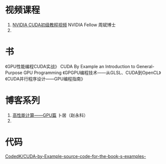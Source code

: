 

# 视频课程
1. [NVIDIA CUDA初级教程视频](https://www.bilibili.com/video/av10436982/?from=search&seid=14517896334110875772)  NVIDIA Fellow 周斌博士
2. 


# 书
《GPU性能编程CUDA实战》 CUDA By Example an Introduction to General-Purpose GPU Programming
《GPGPU编程技术——从GLSL、CUDA到OpenCL》
《CUDA并行程序设计——GPU编程指南》

# 博客系列
1. [高性能计算——GPU篇](https://blog.csdn.net/kkk584520/column/info/hpc-gpu) 卜居（赵永科）
2. 



# 代码
[CodedK/CUDA-by-Example-source-code-for-the-book-s-examples-](https://github.com/CodedK/CUDA-by-Example-source-code-for-the-book-s-examples-)